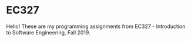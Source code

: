 # EC327
<p>Hello! These are my programming assignments from EC327 - Introduction to Software Engineering, Fall 2019.</p>
